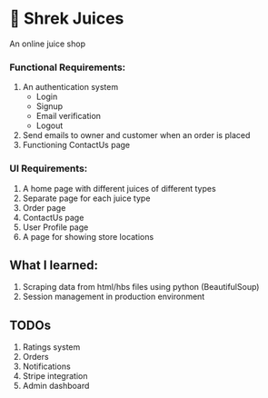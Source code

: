 # 🍹 Shrek Juices

An online juice shop

### Functional Requirements:

1. An authentication system
   - Login
   - Signup
   - Email verification
   - Logout
2. Send emails to owner and customer when an order is placed
3. Functioning ContactUs page

### UI Requirements:

1. A home page with different juices of different types
2. Separate page for each juice type
3. Order page
4. ContactUs page
5. User Profile page
6. A page for showing store locations

## What I learned:

1. Scraping data from html/hbs files using python (BeautifulSoup)
2. Session management in production environment

## TODOs

1. Ratings system
2. Orders
3. Notifications
4. Stripe integration
5. Admin dashboard
